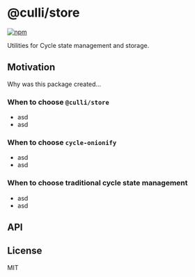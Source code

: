 # @culli/store

[![npm](https://img.shields.io/npm/v/@culli/store.svg?style=flat-square)](https://www.npmjs.com/package/@culli/store)

Utilities for Cycle state management and storage.

## Motivation

Why was this package created...

### When to choose `@culli/store`

- asd
- asd

### When to choose `cycle-onionify`

- asd
- asd

### When to choose traditional cycle state management

- asd
- asd

## API



## License

MIT
